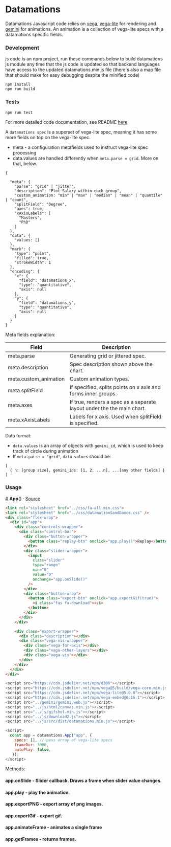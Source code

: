 # Datamations

Datamations Javascript code relies on [vega](https://vega.github.io/vega/), [vega-lite](https://vega.github.io/vega-lite/) for rendering and [gemini](https://github.com/uwdata/gemini) for animations. An animation is a collection of vega-lite specs with a datamations specific fields.

### Development

js code is an npm project, run these commands below to build datamations js module any time that the js code is updated so that backend languages have access to the updated datamations.min.js file (there's also a map file that should make for easy debugging despite the minified code)

```
npm install
npm run build 
```

### Tests
```
npm run test
```

For more detailed code documentation, see README [here](./htmlwidgets/js/)




A `datamations spec` is a superset of vega-lite spec, meaning it has some more fields on top on the vega-lite spec. 

* meta - a configuration metafields used to instruct vega-lite spec processing
* data.values are handled differently when `meta.parse = grid`. More on that, below. 

```
{
  
  "meta": {
    "parse": "grid" | "jitter",
    "description": "Plot Salary within each group",
    "custom_animation: "min" | "max" | "median" | "mean" | "quantile" | "count",
    "splitField": "Degree",
    "axes": true,
    "xAxisLabels": [
      "Masters",
      "PhD"
    ]
  },
  "data": {
    "values: []
  },
  "mark": {
    "type": "point",
    "filled": true,
    "strokeWidth": 1
  },
  "encoding": {
    "x": {
      "field": "datamations_x",
      "type": "quantitative",
      "axis": null
    },
    "y": {
      "field": "datamations_y",
      "type": "quantitative",
      "axis": null
    }
  }
}
```

Meta fields explanation:


| Field                 | Description                                                            |
|-----------------------|------------------------------------------------------------------------|
| meta.parse            | Generating grid or jittered spec.                                      |
| meta.description      | Spec description shown above the chart.                                |
| meta.custom_animation | Custom animation types.                                                |
| meta.splitField       | If specified, splits points on x axis and forms inner groups.          |
| meta.axes             | If true, renders a spec as a separate layout under the the main chart. |
| meta.xAxisLabels      | Labels for x axis. Used when splitField is specified.                  |

Data format:

* `data.values` is an array of objects with `gemini_id`, which is used to keep track of circle during animation
* If `meta.parse = "grid"`, `data.values` should be: 

```
[
  { n: [group size], gemini_ids: [1, 2, ...n], ...[any other fields] }
]
```


### Usage

<a name="app" href="#app">#</a> <b>App</b>() · [Source](https://github.com/microsoft/datamations/blob/main/inst/htmlwidgets/js/app.js)

```html
<link rel="stylesheet" href="../css/fa-all.min.css">
<link rel="stylesheet" href="../css/datamationSandDance.css" />
<div class="flex-wrap">
  <div id="app">
    <div class="controls-wrapper">
      <div class="control-bar">
        <div class="button-wrapper">
          <button class="replay-btn" onclick="app.play()">Replay</button>
        </div>
        <div class="slider-wrapper">
          <input
            class="slider"
            type="range"
            min="0"
            value="0"
            onchange="app.onSlide()"
          />
        </div>
        <div class="button-wrap">
          <button class="export-btn" onclick="app.exportGif(true)">
            <i class="fas fa-download"></i>
          </button>
        </div>
      </div>
    </div>

    <div class="export-wrapper">
      <div class="description"></div>
      <div class="vega-vis-wrapper">
        <div class="vega-for-axis"></div>
        <div class="vega-other-layers"></div>
        <div class="vega-vis"></div>
      </div>
    </div>
  </div>
</div>
```

```javascript
<script src="https://cdn.jsdelivr.net/npm/d3@6"></script>
<script src="https://cdn.jsdelivr.net/npm/vega@5/build/vega-core.min.js"></script>
<script src="https://cdn.jsdelivr.net/npm/vega-lite@5.0.0"></script>
<script src="https://cdn.jsdelivr.net/npm/vega-embed@6.15.1"></script>
<script src="../gemini/gemini.web.js"></script>
<script src="../js/html2canvas.min.js"></script>
<script src="../js/gifshot.min.js"></script>
<script src="../js/download2.js"></script>
<script src="../js/src/dist/datamations.min.js"></script>

<script>
  const app = datamations.App("app", { 
    specs: [], // pass array of vega-lite specs
    frameDur: 3000, 
    autoPlay: false,  
   });
</script>
```

Methods:

#### app.onSlide - Slider callback. Draws a frame when slider value changes.
#### app.play - play the animation.
#### app.exportPNG - export array of png images.
#### app.exportGif - export gif.
#### app.animateFrame - animates a single frame
#### app.getFrames - returns frames.
